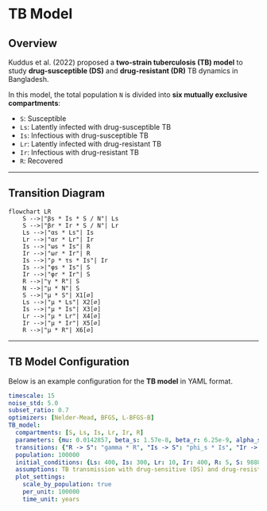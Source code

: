# TB Model

## Overview  

Kuddus et al. (2022) proposed a **two-strain tuberculosis (TB) model** to study **drug-susceptible (DS)** and **drug-resistant (DR)** TB dynamics in Bangladesh.  

In this model, the total population `N` is divided into **six mutually exclusive compartments**:  

- `S`: Susceptible  
- `Ls`: Latently infected with drug-susceptible TB  
- `Is`: Infectious with drug-susceptible TB  
- `Lr`: Latently infected with drug-resistant TB  
- `Ir`: Infectious with drug-resistant TB  
- `R`: Recovered  

---
## Transition Diagram

```mermaid
flowchart LR
    S -->|"βs * Is * S / N"| Ls
    S -->|"βr * Ir * S / N"| Lr
    Ls -->|"αs * Ls"| Is
    Lr -->|"αr * Lr"| Ir
    Is -->|"ωs * Is"| R
    Ir -->|"ωr * Ir"| R
    Is -->|"ρ * τs * Is"| Ir
    Is -->|"φs * Is"| S
    Ir -->|"φr * Ir"| S
    R -->|"γ * R"| S
    N -->|"μ * N"| S
    S -->|"μ * S"| X1[∅]
    Ls -->|"μ * Ls"| X2[∅]
    Is -->|"μ * Is"| X3[∅]
    Lr -->|"μ * Lr"| X4[∅]
    Ir -->|"μ * Ir"| X5[∅]
    R -->|"μ * R"| X6[∅]
```

---

## TB Model Configuration

Below is an example configuration for the **TB model** in YAML format.

```yaml
timescale: 15
noise_std: 5.0
subset_ratio: 0.7
optimizers: [Nelder-Mead, BFGS, L-BFGS-B]
TB_model:  
  compartments: [S, Ls, Is, Lr, Ir, R]
  parameters: {mu: 0.0142857, beta_s: 1.57e-8, beta_r: 6.25e-9, alpha_s: 0.129, alpha_r: 0.129, omega_s: 0.287, omega_r: 0.12, rho: 0.07, phi_s: 0.37, phi_r: 0.37, tau_s: 0.94, tau_r: 0.78, gamma: 0.1 }
  transitions: {"R -> S": "gamma * R", "Is -> S": "phi_s * Is", "Ir -> S": "phi_r * Ir", "S -> Ls": "beta_s * Is * S / N", "S -> Lr": "beta_r * Ir * S / N","S ->": "mu * S", "-> S": "mu * N", "Ls -> Is": "alpha_s * Ls", "Ls ->": "mu * Ls", "Is -> R": "omega_s * Is", "Is -> R_extra": "(1 - rho) * tau_s * Is" , "Is ->": "mu * Is", "Is -> Ir": "rho * tau_s * Is", "Lr -> Ir": "alpha_r * Lr", "Lr ->": "mu * Lr", "Ir -> R": "omega_r * Ir", "Ir -> R_extra": "tau_r * Ir", "Ir ->": "mu * Ir", "Ir -> S": "phi_r * Ir", "R ->": "mu * R"}
  population: 100000
  initial_conditions: {Ls: 400, Is: 300, Lr: 10, Ir: 400, R: 5, S: 98885}
  assumptions: TB transmission with drug-sensitive (DS) and drug-resistant (DR) strains, based on Kuddus (2022).
  plot_settings:
    scale_by_population: true   
    per_unit: 100000        
    time_unit: years
```